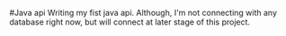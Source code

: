 #Java api
Writing my fist java api. Although, I'm not connecting with 
any database right now, but will connect at later stage of this project.